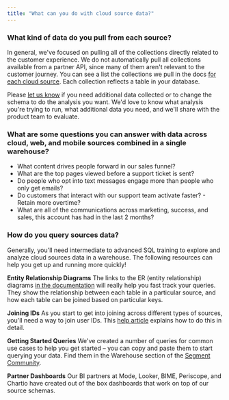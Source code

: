 ```yaml
---
title: "What can you do with cloud source data?"
---
```


### What kind of data do you pull from each source?

In general, we've focused on pulling all of the collections directly related to the customer experience. We do not automatically pull all collections available from a partner API, since many of them aren't relevant to the customer journey. You can see a list the collections we pull in the docs [for each cloud source](/docs/sources/#cloud-app). Each collection reflects a table in your database.

Please [let us know](/contact) if you need additional data collected or to change the schema to do the analysis you want. We'd love to know what analysis you're trying to run, what additional data you need, and we'll share with the product team to evaluate.

### What are some questions you can answer with data across cloud, web, and mobile sources combined in a single warehouse?

*   What content drives people forward in our sales funnel?
*   What are the top pages viewed before a support ticket is sent?
*   Do people who opt into text messages engage more than people who only get emails?
*   Do customers that interact with our support team activate faster? - Retain more overtime?
*   What are all of the communications across marketing, success, and sales, this account has had in the last 2 months?

### How do you query sources data?

Generally, you'll need intermediate to advanced SQL training to explore and analyze cloud sources data in a warehouse. The following resources can help you get up and running more quickly!

**Entity Relationship Diagrams** The links to the ER (entity relationship) diagrams [in the documentation](/docs/sources/#cloud-app) will really help you fast track your queries. They show the relationship between each table in a particular source, and how each table can be joined based on particular keys.

**Joining IDs** As you start to get into joining across different types of sources, you'll need a way to join user IDs. This [help article](/docs/faqs/sources/joining-user-profiles) explains how to do this in detail.

**Getting Started Queries** We've created a number of queries for common use cases to help you get started – you can copy and paste them to start querying your data. Find them in the Warehouse section of the [Segment Community](https://segment.forumbee.com/category/warehouses).

**Partner Dashboards** Our BI partners at Mode, Looker, BIME, Periscope, and Chartio have created out of the box dashboards that work on top of our source schemas.
